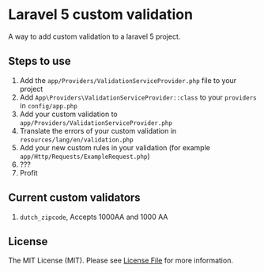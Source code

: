 # Laravel 5 custom validation

A way to add custom validation to a laravel 5 project.

## Steps to use

1. Add the `app/Providers/ValidationServiceProvider.php` file to your project
2. Add `App\Providers\ValidationServiceProvider::class` to your `providers` in `config/app.php`
3. Add your custom validation to `app/Providers/ValidationServiceProvider.php`
4. Translate the errors of your custom validation in `resources/lang/en/validation.php`
5. Add your new custom rules in your validation (for example `app/Http/Requests/ExampleRequest.php`)
6. ???
7. Profit

## Current custom validators

1. `dutch_zipcode`, Accepts 1000AA and 1000 AA

## License

The MIT License (MIT). Please see [License File](LICENSE.md) for more information.